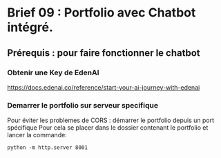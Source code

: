 # Brief 09 : Portfolio avec Chatbot intégré.

## Prérequis : pour faire fonctionner le chatbot

### Obtenir une Key de EdenAI

https://docs.edenai.co/reference/start-your-ai-journey-with-edenai

### Demarrer le portfolio sur serveur specifique

Pour éviter les problemes de CORS : démarrer le portfolio depuis un port spécifique
Pour cela se placer dans le dossier contenant le portfolio et lancer la commande:
```
python -m http.server 8001
```